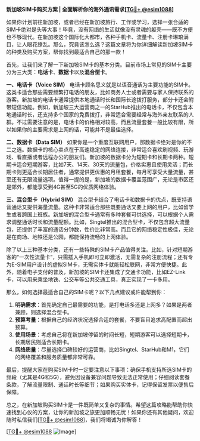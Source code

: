 **新加坡SIM卡购买方案 | 全面解析你的海外通讯需求[[TG💪+ @esim1088](https://t.me/s/esim1088)]**

如果你计划前往新加坡，或者已经在新加坡旅行、工作或学习，选择一张合适的SIM卡绝对是头等大事！毕竟，没有网络的生活就像没有灵魂的躯壳——既不方便也不够现代。在新加坡这个国际化大都市，各种手机卡、流量卡、注册卡琳琅满目，让人眼花缭乱。那么，究竟该怎么选？这篇文章将为你详细解读新加坡SIM卡的种类及购买方案，帮你找到最适合自己的那一款！

首先，让我们来了解一下新加坡SIM卡的基本分类。目前市场上常见的SIM卡主要分为三大类：**电话卡**、**数据卡**以及**混合型卡**。

**一、电话卡（Voice SIM）**
电话卡顾名思义就是以语音通话为主要功能的SIM卡。这类卡适合那些需要频繁打电话的朋友，比如商务人士或者需要与家人保持联系的游客。新加坡的电话卡通常提供本地通话时长和国际长途拨打服务，部分卡还会附带短信功能。例如，新加坡三大运营商之一的StarHub推出的电话卡，不仅包含本地通话时长，还支持多个国家的免费拨打，非常适合需要经常与海外亲友联系的人群。不过需要注意的是，电话卡的价格相对较高，而且流量套餐一般比较有限，所以如果你的主要需求是上网的话，可能并不是最佳选择。

**二、数据卡（Data SIM）**
如果你是一个重度互联网用户，那数据卡绝对是你的不二之选。数据卡的核心卖点在于高速稳定的网络连接，非常适合喜欢刷视频、玩游戏、看直播或者远程办公的朋友们。新加坡的数据卡分为短期卡和长期卡两种。短期卡适合短期游客，比如7天、14天、30天的流量包，价格实惠且使用灵活；而长期卡则更适合长期居住者，通常提供更优惠的月租套餐，每月可享受大量流量，甚至还有无限流量选项。值得一提的是，新加坡的数据卡覆盖范围广，无论是市区还是郊外，都能享受到4G甚至5G的优质网络体验。

**三、混合型卡（Hybrid SIM）**
混合型卡结合了电话卡和数据卡的优点，既支持语音通话又提供海量流量。这种卡非常适合那些既要通话又要上网的用户，比如留学生或者跨国上班族。新加坡的混合型卡通常有多种套餐可供选择，可以根据个人需求调整通话时长和流量配额。比如，Singtel推出的混合型卡，不仅包含超大流量包，还提供了丰富的通话分钟数，性价比非常高。而且它的网络稳定性极佳，无论是在商场、地铁还是公园，都能保持流畅的上网体验。

除了以上三种基本分类，还有一些特殊的SIM卡产品值得关注。比如，针对短期游客的“一次性流量卡”，只需插入手机即可立即激活，无需复杂的注册流程；还有专为E-SIM用户设计的虚拟SIM卡，无需实体卡就能轻松联网，非常方便快捷。此外，随着电子支付的普及，新加坡的SIM卡还集成了交通卡功能，比如EZ-Link卡，可以用来乘坐地铁、公交车等公共交通工具，真正实现了一卡多用。

那么，如何选择最适合自己的SIM卡呢？以下几点建议或许能帮到你：
1. **明确需求**：首先确定自己最需要的功能，是打电话多还是上网多？如果是两者兼顾，则选择混合型卡。
2. **预算考量**：根据自己的经济状况选择合适的套餐，不要盲目追求高配置而超出预算。
3. **使用场景**：考虑自己将在新加坡停留的时间长短，短期游客可以选择短期卡，长期居民则适合长期卡。
4. **网络质量**：尽量选择口碑较好的运营商，比如Singtel、StarHub和M1，它们的网络覆盖和服务质量都非常可靠。

最后，提醒大家在购买SIM卡时一定要注意以下事项：确保手机支持所选SIM卡的频段（尤其是4G和5G），避免因设备兼容问题导致无法正常使用；仔细阅读套餐条款，了解流量限制、通话时长等细节；如果购买实体卡，记得保留发票以便售后保障。

总之，在新加坡购买SIM卡是一件既简单又复杂的事情。希望这篇攻略能帮助你快速找到心仪的方案，让你的新加坡之旅更加顺畅无忧！如果你还有其他疑问，欢迎随时私信我们[[TG💪+ @esim1088](https://t.me/s/esim1088)]，我们将竭诚为你解答！

[[TG💪+ @esim1088](https://t.me/s/esim1088) ![Image](https://i.postimg.cc/4NQfJmqS/Snipaste-2025-05-13-00-14-12.png)]